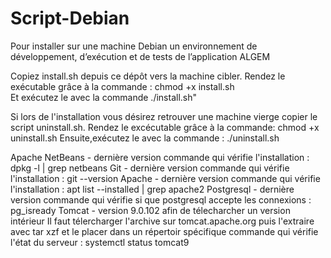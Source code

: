 # Script-Debian
Pour installer sur une machine Debian un environnement de développement, d’exécution et de tests de l’application ALGEM

Copiez install.sh depuis ce dépôt vers la machine cibler.
Rendez le exécutable grâce à la commande : chmod +x install.sh   
Et exécutez le avec la commande ./install.sh"

Si lors de l'installation vous désirez retrouver une machine vierge copier le script uninstall.sh.
Rendez le excécutable grâce à la commande: chmod +x uninstall.sh 
Ensuite,exécutez le avec la commande : ./uninstall.sh

Apache NetBeans - dernière version
commande qui vérifie l'installation  : dpkg -l | grep netbeans 
Git - dernière version 
commande qui vérifie l'installation : git --version
Apache - dernière version 
commande qui vérifie l'installation : apt list --installed | grep apache2
Postgresql - dernière version 
commande qui vérifie si que postgresql accepte les connexions : pg_isready
Tomcat - version 9.0.102 afin de télecharcher un version intérieur 
Il faut télercharger l'archive sur tomcat.apache.org puis l'extraire avec tar xzf et le placer dans un répertoir spécifique 
commande qui vérifie l'état du serveur : systemctl status tomcat9

